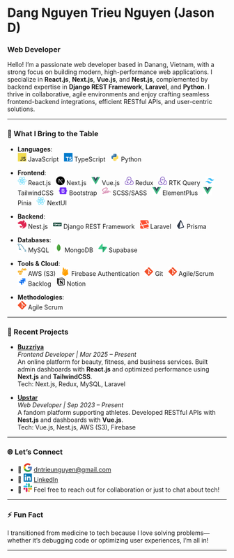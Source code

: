 # Dang Nguyen Trieu Nguyen (Jason D)  
### Web Developer  

Hello! I’m a passionate web developer based in Danang, Vietnam, with a strong focus on building modern, high-performance web applications. I specialize in **React.js**, **Next.js**, **Vue.js**, and **Nest.js**, complemented by backend expertise in **Django REST Framework**, **Laravel**, and **Python**. I thrive in collaborative, agile environments and enjoy crafting seamless frontend-backend integrations, efficient RESTful APIs, and user-centric solutions.

---

### 🔧 What I Bring to the Table  

- **Languages**:  
  <img src="https://raw.githubusercontent.com/devicons/devicon/master/icons/javascript/javascript-original.svg" width="20" height="20" /> JavaScript &nbsp; <img src="https://raw.githubusercontent.com/devicons/devicon/master/icons/typescript/typescript-original.svg" width="20" height="20" /> TypeScript &nbsp; <img src="https://raw.githubusercontent.com/devicons/devicon/master/icons/python/python-original.svg" width="20" height="20" /> Python  

- **Frontend**:  
  <img src="https://raw.githubusercontent.com/devicons/devicon/master/icons/react/react-original.svg" width="20" height="20" /> React.js &nbsp; <img src="https://raw.githubusercontent.com/devicons/devicon/master/icons/nextjs/nextjs-original.svg" width="20" height="20" /> Next.js &nbsp; <img src="https://raw.githubusercontent.com/devicons/devicon/master/icons/vuejs/vuejs-original.svg" width="20" height="20" /> Vue.js &nbsp; <img src="https://raw.githubusercontent.com/devicons/devicon/master/icons/redux/redux-original.svg" width="20" height="20" /> Redux &nbsp; <img src="https://raw.githubusercontent.com/devicons/devicon/master/icons/redux/redux-original.svg" width="20" height="20" /> RTK Query &nbsp; <img src="https://raw.githubusercontent.com/devicons/devicon/master/icons/tailwindcss/tailwindcss-plain.svg" width="20" height="20" /> TailwindCSS &nbsp; <img src="https://raw.githubusercontent.com/devicons/devicon/master/icons/bootstrap/bootstrap-plain.svg" width="20" height="20" /> Bootstrap &nbsp; <img src="https://raw.githubusercontent.com/devicons/devicon/master/icons/sass/sass-original.svg" width="20" height="20" /> SCSS/SASS &nbsp; <img src="https://raw.githubusercontent.com/devicons/devicon/master/icons/vuejs/vuejs-original.svg" width="20" height="20" /> ElementPlus &nbsp; <img src="https://raw.githubusercontent.com/devicons/devicon/master/icons/vuejs/vuejs-original.svg" width="20" height="20" /> Pinia &nbsp; <img src="https://raw.githubusercontent.com/devicons/devicon/master/icons/react/react-original.svg" width="20" height="20" /> NextUI  

- **Backend**:  
  <img src="https://raw.githubusercontent.com/devicons/devicon/master/icons/nestjs/nestjs-plain.svg" width="20" height="20" /> Nest.js &nbsp; <img src="https://raw.githubusercontent.com/devicons/devicon/master/icons/django/django-original.svg" width="20" height="20" /> Django REST Framework &nbsp; <img src="https://raw.githubusercontent.com/devicons/devicon/master/icons/laravel/laravel-plain.svg" width="20" height="20" /> Laravel &nbsp; <img src="https://raw.githubusercontent.com/devicons/devicon/master/icons/prisma/prisma-original.svg" width="20" height="20" /> Prisma  

- **Databases**:  
  <img src="https://raw.githubusercontent.com/devicons/devicon/master/icons/mysql/mysql-original.svg" width="20" height="20" /> MySQL &nbsp; <img src="https://raw.githubusercontent.com/devicons/devicon/master/icons/mongodb/mongodb-original.svg" width="20" height="20" /> MongoDB &nbsp; <img src="https://raw.githubusercontent.com/devicons/devicon/master/icons/supabase/supabase-original.svg" width="20" height="20" /> Supabase  

- **Tools & Cloud**:  
  <img src="https://raw.githubusercontent.com/devicons/devicon/master/icons/amazonwebservices/amazonwebservices-original.svg" width="20" height="20" /> AWS (S3) &nbsp; <img src="https://raw.githubusercontent.com/devicons/devicon/master/icons/firebase/firebase-plain.svg" width="20" height="20" /> Firebase Authentication &nbsp; <img src="https://raw.githubusercontent.com/devicons/devicon/master/icons/git/git-original.svg" width="20" height="20" /> Git &nbsp; <img src="https://raw.githubusercontent.com/devicons/devicon/master/icons/git/git-original.svg" width="20" height="20" /> Agile/Scrum &nbsp; <img src="https://raw.githubusercontent.com/devicons/devicon/master/icons/jira/jira-original.svg" width="20" height="20" /> Backlog &nbsp; <img src="https://raw.githubusercontent.com/devicons/devicon/master/icons/notion/notion-original.svg" width="20" height="20" /> Notion  

- **Methodologies**:  
  <img src="https://raw.githubusercontent.com/devicons/devicon/master/icons/git/git-original.svg" width="20" height="20" /> Agile Scrum  

---

### 🌟 Recent Projects  
- **[Buzzriya](https://service.buzzriya.com)**  
  *Frontend Developer | Mar 2025 – Present*  
  An online platform for beauty, fitness, and business services. Built admin dashboards with **React.js** and optimized performance using **Next.js** and **TailwindCSS**.  
  Tech: Next.js, Redux, MySQL, Laravel  

- **[Upstar](https://www.emer.co.jp/upstar)**  
  *Web Developer | Sep 2023 – Present*  
  A fandom platform supporting athletes. Developed RESTful APIs with **Nest.js** and dashboards with **Vue.js**.  
  Tech: Vue.js, Nest.js, AWS (S3), Firebase  

---

### 🌐 Let’s Connect  
- 📧 <img src="https://raw.githubusercontent.com/devicons/devicon/master/icons/google/google-original.svg" width="20" height="20" /> [dntrieunguyen@gmail.com](mailto:dntrieunguyen@gmail.com)  
- 🔗 <img src="https://raw.githubusercontent.com/devicons/devicon/master/icons/linkedin/linkedin-original.svg" width="20" height="20" /> [LinkedIn](https://www.linkedin.com/in/dntrieunguyen/)  
- 💬 <img src="https://raw.githubusercontent.com/devicons/devicon/master/icons/slack/slack-original.svg" width="20" height="20" /> Feel free to reach out for collaboration or just to chat about tech!  

---

### ⚡ Fun Fact  
I transitioned from medicine to tech because I love solving problems—whether it’s debugging code or optimizing user experiences, I’m all in!

---
